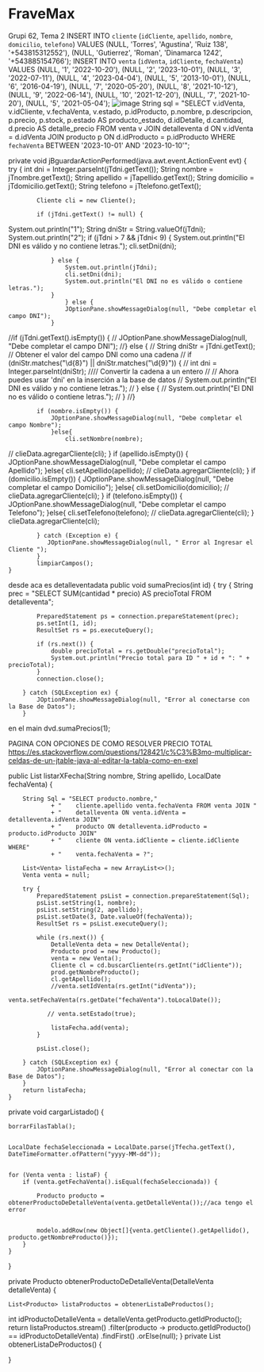 # FraveMax
Grupi 62, Tema 2
INSERT INTO `cliente` (`idCliente`, `apellido`, `nombre`, `domicilio`, `telefono`) VALUES (NULL, 'Torres', 'Agustina', 'Ruiz 138', '+543815312552'), (NULL, 'Gutierrez', 'Roman', 'Dinamarca 1242', '+543885154766');
INSERT INTO `venta` (`idVenta`, `idCliente`, `fechaVenta`) VALUES (NULL, '1', '2022-10-20'), (NULL, '2', '2023-10-01'), (NULL, '3', '2022-07-11'), (NULL, '4', '2023-04-04'), (NULL, '5', '2013-10-01'), (NULL, '6', '2016-04-19'), (NULL, '7', '2020-05-20'), (NULL, '8', '2021-10-12'), (NULL, '9', '2022-06-14'), (NULL, '10', '2021-12-20'), (NULL, '7', '2021-10-20'), (NULL, '5', '2021-05-04');
![image](https://github.com/GabrielLisandro/FraveMax/assets/141675470/914c1c0c-0f8b-475c-b247-083c88f20442)
String sql = "SELECT v.idVenta, v.idCliente, v.fechaVenta, v.estado, p.idProducto, p.nombre, p.descripcion, p.precio, p.stock, p.estado AS producto_estado, d.idDetalle, d.cantidad, d.precio AS detalle_precio FROM venta v JOIN detalleventa d ON v.idVenta = d.idVenta JOIN producto p ON d.idProducto = p.idProducto WHERE `fechaVenta` BETWEEN '2023-10-01' AND '2023-10-10'";

private void jBguardarActionPerformed(java.awt.event.ActionEvent evt) {                                          
        try {
            int dni = Integer.parseInt(jTdni.getText());
            String nombre = jTnombre.getText();
            String apellido = jTapellido.getText();
            String domicilio = jTdomicilio.getText();
            String telefono = jTtelefono.getText();

            Cliente cli = new Cliente();
            
            if (jTdni.getText() != null) {
System.out.println("1");
                String dniStr = String.valueOf(jTdni);
System.out.println("2");
                if (jTdni > 7 && jTdni< 9) {
                    System.out.println("El DNI es válido y no contiene letras.");
                    cli.setDni(dni);
                   
                } else {
                    System.out.println(jTdni);
                    cli.setDni(dni);
                    System.out.println("El DNI no es válido o contiene letras.");
                }
                    } else {
                    JOptionPane.showMessageDialog(null, "Debe completar el campo DNI");
                }

//if (jTdni.getText().isEmpty()) {
//    JOptionPane.showMessageDialog(null, "Debe completar el campo DNI");
//} else {
//    String dniStr = jTdni.getText(); // Obtener el valor del campo DNI como una cadena
//    if (dniStr.matches("\\d{8}") || dniStr.matches("\\d{9}")) {
//        int dni = Integer.parseInt(dniStr); 
//// Convertir la cadena a un entero
//        // Ahora puedes usar 'dni' en la inserción a la base de datos
//        System.out.println("El DNI es válido y no contiene letras.");
//    } else {
//        System.out.println("El DNI no es válido o contiene letras.");
//    }
//}

            if (nombre.isEmpty()) {
                JOptionPane.showMessageDialog(null, "Debe completar el campo Nombre");
                }else{
                    cli.setNombre(nombre);
//                    clieData.agregarCliente(cli);
            }
            if (apellido.isEmpty()) {
                JOptionPane.showMessageDialog(null, "Debe completar el campo Apellido");
                }else{
                    cli.setApellido(apellido);
//                    clieData.agregarCliente(cli);
            }
            if (domicilio.isEmpty()) {
                JOptionPane.showMessageDialog(null, "Debe completar el campo Domicilio");
                }else{
                    cli.setDomicilio(domicilio);
//                    clieData.agregarCliente(cli);
            }
            if (telefono.isEmpty()) {
                JOptionPane.showMessageDialog(null, "Debe completar el campo Telefono");
                }else{
                    cli.setTelefono(telefono);
//                    clieData.agregarCliente(cli);
            }
            clieData.agregarCliente(cli);
            
            } catch (Exception e) {
               JOptionPane.showMessageDialog(null, " Error al Ingresar el Cliente ");
            }
            limpiarCampos();
    }                                
desde aca es detalleventadata
 public void sumaPrecios(int id) {
        try {
            String prec = "SELECT SUM(cantidad * precio) AS precioTotal FROM detalleventa";

            PreparedStatement ps = connection.prepareStatement(prec);
            ps.setInt(1, id);
            ResultSet rs = ps.executeQuery();

            if (rs.next()) {
                double precioTotal = rs.getDouble("precioTotal");
                System.out.println("Precio total para ID " + id + ": " + precioTotal);
            }
            connection.close();

        } catch (SQLException ex) {
            JOptionPane.showMessageDialog(null, "Error al conectarse con la Base de Datos");
        }
en el main dvd.sumaPrecios(1);

PAGINA CON OPCIONES DE COMO RESOLVER PRECIO TOTAL
https://es.stackoverflow.com/questions/128421/c%C3%B3mo-multiplicar-celdas-de-un-jtable-java-al-editar-la-tabla-como-en-exel


 public List<Venta> listarXFecha(String nombre, String apellido, LocalDate fechaVenta) {

        String Sql = "SELECT producto.nombre,"
                + "    cliente.apellido venta.fechaVenta FROM venta JOIN "
                + "    detalleventa ON venta.idVenta = detalleventa.idVenta JOIN"
                + "    producto ON detalleventa.idProducto = producto.idProducto JOIN"
                + "    cliente ON venta.idCliente = cliente.idCliente WHERE"
                + "    venta.fechaVenta = ?";

        List<Venta> listaFecha = new ArrayList<>();
        Venta venta = null;

        try {
            PreparedStatement psList = connection.prepareStatement(Sql);
            psList.setString(1, nombre);
            psList.setString(2, apellido);
            psList.setDate(3, Date.valueOf(fechaVenta));
            ResultSet rs = psList.executeQuery();

            while (rs.next()) {
                DetalleVenta deta = new DetalleVenta();
                Producto prod = new Producto();
                venta = new Venta();
                Cliente cl = cd.buscarCliente(rs.getInt("idCliente"));
                prod.getNombreProducto();
                cl.getApellido();
                //venta.setIdVenta(rs.getInt("idVenta"));
                venta.setFechaVenta(rs.getDate("fechaVenta").toLocalDate());
                
               // venta.setEstado(true);

                listaFecha.add(venta);
            }

            psList.close();

        } catch (SQLException ex) {
            JOptionPane.showMessageDialog(null, "Error al conectar con la Base de Datos");
        }
        return listaFecha;
    }
private void cargarListado() {
    
    borrarFilasTabla();

    
    LocalDate fechaSeleccionada = LocalDate.parse(jTfecha.getText(), DateTimeFormatter.ofPattern("yyyy-MM-dd"));

  
    for (Venta venta : listaF) {
        if (venta.getFechaVenta().isEqual(fechaSeleccionada)) {
            
            Producto producto = obtenerProductoDeDetalleVenta(venta.getDetalleVenta());//aca tengo el error

           
            modelo.addRow(new Object[]{venta.getCliente().getApellido(), producto.getNombreProducto()});
        }
    }
}

private Producto obtenerProductoDeDetalleVenta(DetalleVenta detalleVenta) {
   
    List<Producto> listaProductos = obtenerListaDeProductos(); 
 int idProductoDetalleVenta = detalleVenta.getProducto.getIdProducto(); 
    return listaProductos.stream()
            .filter(producto -> producto.getIdProducto() == idProductoDetalleVenta)
            .findFirst()
            .orElse(null);
}
private List<Producto> obtenerListaDeProductos() {
    
}

